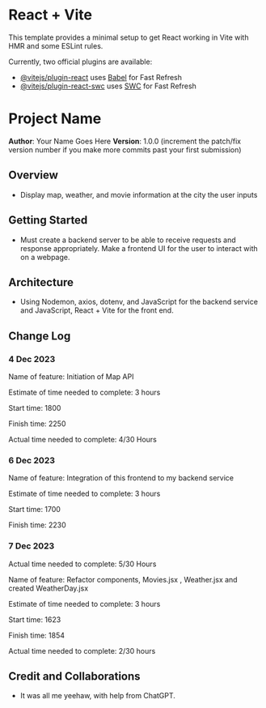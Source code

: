 # React + Vite

This template provides a minimal setup to get React working in Vite with HMR and some ESLint rules.

Currently, two official plugins are available:

- [@vitejs/plugin-react](https://github.com/vitejs/vite-plugin-react/blob/main/packages/plugin-react/README.md) uses [Babel](https://babeljs.io/) for Fast Refresh
- [@vitejs/plugin-react-swc](https://github.com/vitejs/vite-plugin-react-swc) uses [SWC](https://swc.rs/) for Fast Refresh


# Project Name

**Author**: Your Name Goes Here
**Version**: 1.0.0 (increment the patch/fix version number if you make more commits past your first submission)

## Overview

- Display map, weather, and movie information at the city the user inputs

## Getting Started

- Must create a backend server to be able to receive requests and response appropriately.  Make a frontend UI for the user to interact with on a webpage.

## Architecture

- Using Nodemon, axios, dotenv, and JavaScript for the backend service and JavaScript, React + Vite for the front end.

## Change Log

### 4 Dec 2023

Name of feature: Initiation of Map API

Estimate of time needed to complete: 3 hours

Start time: 1800

Finish time: 2250

Actual time needed to complete: 4/30 Hours

### 6 Dec 2023

Name of feature: Integration of this frontend to my backend service

Estimate of time needed to complete: 3 hours

Start time: 1700

Finish time: 2230

### 7 Dec 2023

Actual time needed to complete: 5/30 Hours

Name of feature: Refactor components, Movies.jsx , Weather.jsx and created WeatherDay.jsx

Estimate of time needed to complete: 3 hours

Start time: 1623

Finish time: 1854

Actual time needed to complete: 2/30 hours

## Credit and Collaborations

- It was all me yeehaw, with help from ChatGPT.